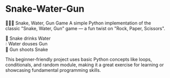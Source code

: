 # Snake-Water-Gun

🐍💧🔫 Snake, Water, Gun Game A simple Python implementation of the classic "Snake, Water, Gun" game — a fun twist on "Rock, Paper, Scissors". 

🐍 Snake drinks Water  
💧 Water douses Gun  
🔫 Gun shoots Snake

This beginner-friendly project uses basic Python concepts like loops, conditionals, and random module, making it a great exercise for learning or showcasing fundamental programming skills.

